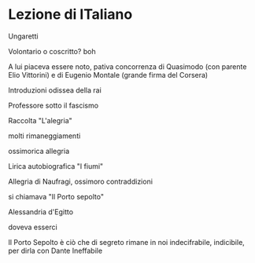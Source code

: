 # Lezione di ITaliano

Ungaretti 

Volontario o coscritto? boh

A lui piaceva essere noto, pativa concorrenza di Quasimodo (con parente Elio Vittorini) e di Eugenio Montale (grande firma del Corsera)

Introduzioni odissea della rai 

Professore sotto il fascismo

Raccolta "L'alegria" 

molti rimaneggiamenti

ossimorica allegria

Lirica autobiografica "I fiumi"

Allegria di Naufragi, ossimoro contraddizioni

si chiamava "Il Porto sepolto"

Alessandria d'Egitto

doveva esserci

Il Porto Sepolto è ciò che di segreto rimane in noi indecifrabile, indicibile, per dirla con Dante Ineffabile
<!--stackedit_data:
eyJoaXN0b3J5IjpbMTkyNTQzNTQyMF19
-->